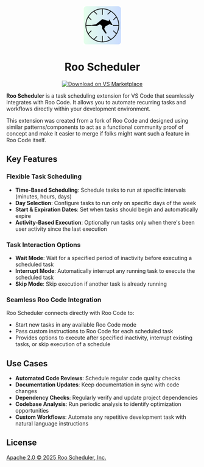 <div align="center">
  <img src="assets/icons/scheduler-icon.png" alt="Roo Scheduler Icon" width="100" />
</div>

<div align="center">
<h1>Roo Scheduler</h1>

<a href="https://marketplace.visualstudio.com/items?itemName=kyle-apex.roo-scheduler" target="_blank"><img src="https://img.shields.io/badge/Download%20on%20VS%20Marketplace-blue?style=for-the-badge&logo=visualstudiocode&logoColor=white" alt="Download on VS Marketplace"></a>

</div>

**Roo Scheduler** is a task scheduling extension for VS Code that seamlessly integrates with Roo Code. It allows you to automate recurring tasks and workflows directly within your development environment.  

This extension was created from a fork of Roo Code and designed using similar patterns/components to act as a functional community proof of concept and make it easier to merge if folks might want such a feature in Roo Code itself.

## Key Features

### Flexible Task Scheduling

- **Time-Based Scheduling**: Schedule tasks to run at specific intervals (minutes, hours, days)
- **Day Selection**: Configure tasks to run only on specific days of the week
- **Start & Expiration Dates**: Set when tasks should begin and automatically expire
- **Activity-Based Execution**: Optionally run tasks only when there's been user activity since the last execution

### Task Interaction Options

- **Wait Mode**: Wait for a specified period of inactivity before executing a scheduled task
- **Interrupt Mode**: Automatically interrupt any running task to execute the scheduled task
- **Skip Mode**: Skip execution if another task is already running

### Seamless Roo Code Integration

Roo Scheduler connects directly with Roo Code to:

- Start new tasks in any available Roo Code mode
- Pass custom instructions to Roo Code for each scheduled task
- Provides options to execute after specified inactivity, interrupt existing tasks, or skip execution of a schedule

## Use Cases

- **Automated Code Reviews**: Schedule regular code quality checks
- **Documentation Updates**: Keep documentation in sync with code changes
- **Dependency Checks**: Regularly verify and update project dependencies
- **Codebase Analysis**: Run periodic analysis to identify optimization opportunities
- **Custom Workflows**: Automate any repetitive development task with natural language instructions

## License

[Apache 2.0 © 2025 Roo Scheduler, Inc.](./LICENSE)
